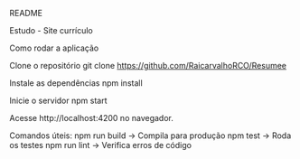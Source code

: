 README 

Estudo - Site currículo

Como rodar a aplicação

Clone o repositório
git clone https://github.com/RaicarvalhoRCO/Resumee

Instale as dependências
npm install  

Inicie o servidor
npm start  

Acesse http://localhost:4200 no navegador.

Comandos úteis:
npm run build → Compila para produção
npm test → Roda os testes
npm run lint → Verifica erros de código
